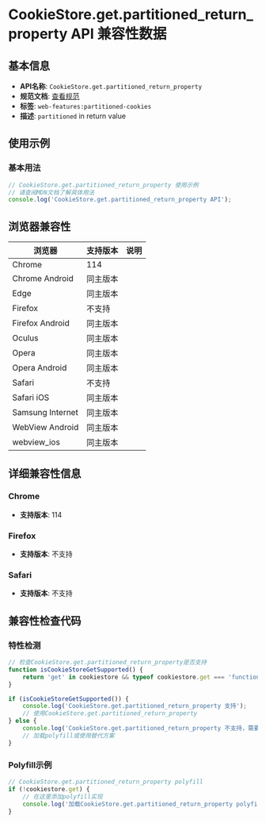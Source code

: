 # CookieStore.get.partitioned_return_property API 兼容性数据

## 基本信息

- **API名称**: `CookieStore.get.partitioned_return_property`
- **规范文档**: [查看规范](https://cookiestore.spec.whatwg.org/#dom-cookielistitem-partitioned)
- **标签**: `web-features:partitioned-cookies`
- **描述**: `partitioned` in return value

## 使用示例

### 基本用法

```javascript
// CookieStore.get.partitioned_return_property 使用示例
// 请查阅MDN文档了解具体用法
console.log('CookieStore.get.partitioned_return_property API');
```

## 浏览器兼容性

| 浏览器 | 支持版本 | 说明 |
|--------|----------|------|
| Chrome | 114 |  |
| Chrome Android | 同主版本 |  |
| Edge | 同主版本 |  |
| Firefox | 不支持 |  |
| Firefox Android | 同主版本 |  |
| Oculus | 同主版本 |  |
| Opera | 同主版本 |  |
| Opera Android | 同主版本 |  |
| Safari | 不支持 |  |
| Safari iOS | 同主版本 |  |
| Samsung Internet | 同主版本 |  |
| WebView Android | 同主版本 |  |
| webview_ios | 同主版本 |  |

## 详细兼容性信息

### Chrome

- **支持版本**: 114

### Firefox

- **支持版本**: 不支持

### Safari

- **支持版本**: 不支持

## 兼容性检查代码

### 特性检测

```javascript
// 检查CookieStore.get.partitioned_return_property是否支持
function isCookieStoreGetSupported() {
    return 'get' in cookiestore && typeof cookiestore.get === 'function';
}

if (isCookieStoreGetSupported()) {
    console.log('CookieStore.get.partitioned_return_property 支持');
    // 使用CookieStore.get.partitioned_return_property
} else {
    console.log('CookieStore.get.partitioned_return_property 不支持，需要polyfill');
    // 加载polyfill或使用替代方案
}
```

### Polyfill示例

```javascript
// CookieStore.get.partitioned_return_property polyfill
if (!cookiestore.get) {
    // 在这里添加polyfill实现
    console.log('加载CookieStore.get.partitioned_return_property polyfill');
}
```

